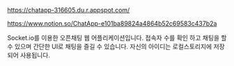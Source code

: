 https://chatapp-316605.du.r.appspot.com/

https://www.notion.so/ChatApp-e101ba89824a4864b52c69583c437b2a

Socket.io를 이용한 오픈채팅 웹 어플리케이션입니다.
접속자 수를 확인 하고 채팅을 할 수 있으며 간단한 UI로 채팅을 즐길 수 있습니다.
자신의 아이디는 로컬스토리지에 저장되어 사용됩니다.
